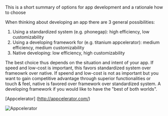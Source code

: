 This is a short summary of options for app development and a rationale how to choose

When thinking about developing an app there are 3 general possibilities: 
1) Using a standardized system (e.g. phonegap): high efficiency, low customizability
2) Using a developing framework for (e.g. titanium appcelerator): medium efficiency, medium customizability
3) Native developing: low efficiency, high customizability

The best choice thus depends on the situation and intent of your app.
If speed and low-cost is important, this favors standardized system over frameowrk over native. 
If speend and low-cost is not as important but you want to gain competitive advantage through superior functionalities or touch & feel, native is favored over framework over standardized system.
A developing framework if you would like to have the "best of both worlds". 

[Appcelerator] (http://appcelerator.com/)

![Appcelerator](http://www.rishabhsoft.com/wp-content/uploads/2014/07/Appcelerator-Titanium-Development.jpg)
